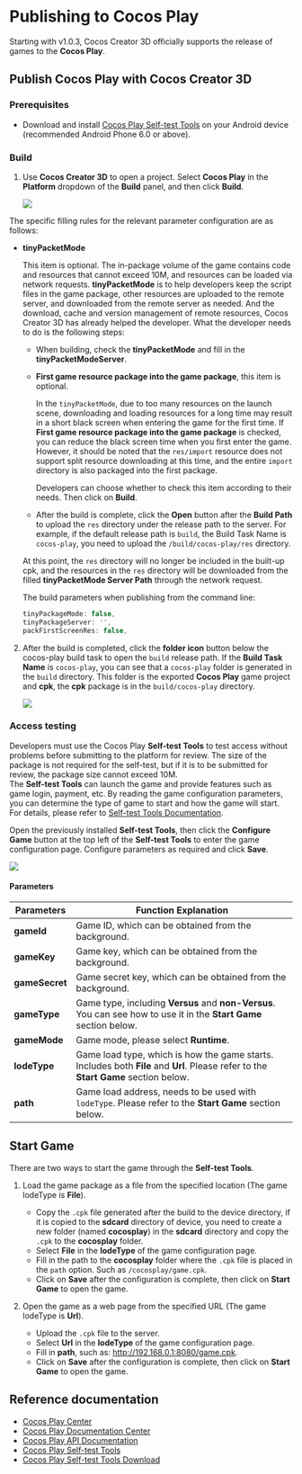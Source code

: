 # Publishing to Cocos Play

Starting with v1.0.3, Cocos Creator 3D officially supports the release of games to the **Cocos Play**.

## Publish Cocos Play with Cocos Creator 3D

### Prerequisites

- Download and install [Cocos Play Self-test Tools](https://gamebox.gitbook.io/project/you-xi-jie-ru-wen-dang/zi-yuan-xia-zai/zi-ce-gong-ju) on your Android device (recommended Android Phone 6.0 or above).

### Build

1. Use **Cocos Creator 3D** to open a project. Select **Cocos Play** in the **Platform** dropdown of the **Build** panel, and then click **Build**.

    ![](publish-cocos-play/build.png)

The specific filling rules for the relevant parameter configuration are as follows:

  - **tinyPacketMode**

    This item is optional. The in-package volume of the game contains code and resources that cannot exceed 10M, and resources can be loaded via network requests. **tinyPacketMode** is to help developers keep the script files in the game package, other resources are uploaded to the remote server, and downloaded from the remote server as needed. And the download, cache and version management of remote resources, Cocos Creator 3D has already helped the developer. What the developer needs to do is the following steps:

    - When building, check the **tinyPacketMode** and fill in the **tinyPacketModeServer**.

    - **First game resource package into the game package**, this item is optional.

      In the `tinyPacketMode`, due to too many resources on the launch scene, downloading and loading resources for a long time may result in a short black screen when entering the game for the first time. If **First game resource package into the game package** is checked, you can reduce the black screen time when you first enter the game. However, it should be noted that the `res/import` resource does not support split resource downloading at this time, and the entire `import` directory is also packaged into the first package.
  
      Developers can choose whether to check this item according to their needs. Then click on **Build**.

    - After the build is complete, click the **Open** button after the **Build Path** to upload the `res` directory under the release path to the server. For example, if the default release path is `build`, the Build Task Name is `cocos-play`, you need to upload the `/build/cocos-play/res` directory.

    At this point, the `res` directory will no longer be included in the built-up cpk, and the resources in the `res` directory will be downloaded from the filled **tinyPacketMode Server Path** through the network request.

    The build parameters when publishing from the command line:

    ```js
    tinyPackageMode: false,
    tinyPackageServer: '',
    packFirstScreenRes: false,
    ```

2. After the build is completed, click the **folder icon** button below the cocos-play build task to open the `build` release path. If the **Build Task Name** is `cocos-play`, you can see that a `cocos-play` folder is generated in the `build` directory. This folder is the exported **Cocos Play** game project and **cpk**, the **cpk** package is in the `build/cocos-play` directory.

    ![](publish-cocos-play/package.png)

### Access testing

Developers must use the Cocos Play **Self-test Tools** to test access without problems before submitting to the platform for review. The size of the package is not required for the self-test, but if it is to be submitted for review, the package size cannot exceed 10M.<br>
The **Self-test Tools** can launch the game and provide features such as game login, payment, etc. By reading the game configuration parameters, you can determine the type of game to start and how the game will start. For details, please refer to [Self-test Tools Documentation](https://gamebox.gitbook.io/project/you-xi-jie-ru-wen-dang/ji-shu-dui-jie/zi-ce-gong-ju).

Open the previously installed **Self-test Tools**, then click the **Configure Game** button at the top left of the **Self-test Tools** to enter the game configuration page. Configure parameters as required and click **Save**.

![](publish-cocos-play/configuration.png)

#### Parameters

| Parameters      | Function Explanation  |
| --------------  |  -----------          |
| **gameId**          | Game ID, which can be obtained from the background. |
| **gameKey**         | Game key, which can be obtained from the background. |
| **gameSecret**      | Game secret key, which can be obtained from the background. |
| **gameType**        | Game type, including **Versus** and **non-Versus**. You can see how to use it in the **Start Game** section below. |
| **gameMode**        | Game mode, please select **Runtime**.    |
| **lodeType**        | Game load type, which is how the game starts. Includes both **File** and **Url**. Please refer to the **Start Game** section below. |
| **path**            | Game load address, needs to be used with `lodeType`. Please refer to the **Start Game** section below.   |

## Start Game

There are two ways to start the game through the **Self-test Tools**.

1. Load the game package as a file from the specified location (The game lodeType is **File**).

    - Copy the `.cpk` file generated after the build to the device directory, if it is copied to the **sdcard** directory of device, you need to create a new folder (named **cocosplay**) in the **sdcard** directory and copy the `.cpk` to the **cocosplay** folder.
    - Select **File** in the **lodeType** of the game configuration page.
    - Fill in the path to the **cocosplay** folder where the `.cpk` file is placed in the `path` option. Such as `/cocosplay/game.cpk`.
    - Click on **Save** after the configuration is complete, then click on **Start Game** to open the game.

2. Open the game as a web page from the specified URL (The game lodeType is **Url**).

    - Upload the `.cpk` file to the server.
    - Select **Url** in the **lodeType** of the game configuration page.
    - Fill in **path**, such as: <http://192.168.0.1:8080/game.cpk>.
    - Click on **Save** after the configuration is complete, then click on **Start Game** to open the game.

## Reference documentation

- [Cocos Play Center](https://gamebox.cocos.com/)
- [Cocos Play Documentation Center](https://gamebox.gitbook.io/project/)
- [Cocos Play API Documentation](https://gamebox.gitbook.io/project/you-xi-jie-ru-wen-dang/ji-shu-dui-jie/ji-chu-neng-li)
- [Cocos Play Self-test Tools](https://gamebox.gitbook.io/project/you-xi-jie-ru-wen-dang/ji-shu-dui-jie/zi-ce-gong-ju)
- [Cocos Play Self-test Tools Download](https://gamebox.gitbook.io/project/you-xi-jie-ru-wen-dang/zi-yuan-xia-zai/zi-ce-gong-ju)
